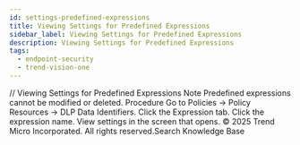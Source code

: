 ```yaml
---
id: settings-predefined-expressions
title: Viewing Settings for Predefined Expressions
sidebar_label: Viewing Settings for Predefined Expressions
description: Viewing Settings for Predefined Expressions
tags:
  - endpoint-security
  - trend-vision-one
---
```


/*<![CDATA[*/ $('#title').html($('meta[name=map-description]').attr('content')); /*]]>*/ Viewing Settings for Predefined Expressions Note Predefined expressions cannot be modified or deleted. Procedure Go to Policies → Policy Resources → DLP Data Identifiers. Click the Expression tab. Click the expression name. View settings in the screen that opens. © 2025 Trend Micro Incorporated. All rights reserved.Search Knowledge Base